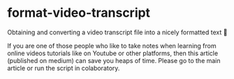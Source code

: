 # format-video-transcript

Obtaining and converting a video transcript file into a nicely formatted text 📝

If you are one of those people who like to take notes when learning from online videos tutorials like on Youtube or other platforms, then this article (published on medium) can save you heaps of time. Please go to the main article or run the script in colaboratory.
